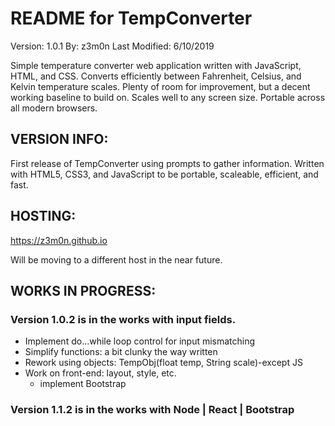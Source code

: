 
# README for TempConverter
Version: 1.0.1
By: z3m0n
Last Modified: 6/10/2019

Simple temperature converter web application written with JavaScript, HTML, and CSS. Converts efficiently between Fahrenheit, Celsius, and Kelvin temperature scales. Plenty of room for improvement, but a decent working baseline to build on. Scales well to any screen size. Portable across all modern browsers.


## VERSION INFO:
First release of TempConverter using prompts to gather information. Written with HTML5, CSS3, and JavaScript to be portable, scaleable, efficient, and fast. 


## HOSTING:
https://z3m0n.github.io

Will be moving to a different host in the near future.


## WORKS IN PROGRESS:

### Version 1.0.2 is in the works with input fields.
- Implement do...while loop control for input mismatching
- Simplify functions: a bit clunky the way written 
- Rework using objects: TempObj(float temp, String scale)-except JS
- Work on front-end: layout, style, etc.
	- implement Bootstrap

### Version 1.1.2 is in the works with Node | React | Bootstrap


